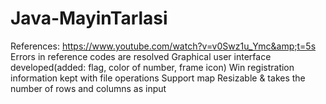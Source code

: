 # Java-MayinTarlasi
References: https://www.youtube.com/watch?v=v0Swz1u_Ymc&amp;t=5s
Errors in reference codes are resolved
Graphical user interface developed(added: flag, color of number, frame icon)
Win registration information kept with file operations
Support map Resizable & 
takes the number of rows and columns as input
